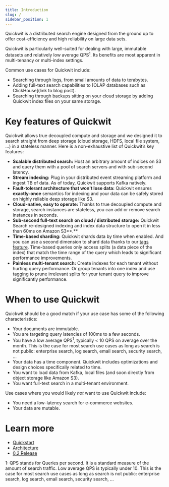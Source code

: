 ```yaml
---
title: Introduction
slug: /
sidebar_position: 1
---
```


Quickwit is a distributed search engine designed from the ground up to offer cost-efficiency and high reliability on large data sets.

Quickwit is particularly well-suited for dealing with large, immutable datasets and relatively low average QPS$^1$. Its benefits are most apparent in multi-tenancy or multi-index settings.

Common use cases for Quickwit include:

- Searching through logs, from small amounts of data to terabytes.
- Adding full-text search capabilities to [OLAP databases such as ClickHouse](link to blog post).
- Searching through backups sitting on your cloud storage by adding Quickwit index files on your same storage.

# Key features of Quickwit

Quickwit allows true decoupled compute and storage and we designed it to search straight from deep storage (cloud storage, HDFS, local file system, ...) in a stateless manner. Here is a non-exhaustive list of Quickwit’s key features:

- **Scalable distributed search:** Host an arbitrary amount of indices on S3 and query them with a pool of search servers and with sub-second latency.
- **Stream indexing:** Plug in your distributed event streaming platform and ingest TB of data. As of today, Quickwit supports Kafka natively.
- **Fault-tolerant architecture that won't lose data:** Quickwit ensures **exactly-once** semantics for indexing and your data can be safely stored on highly reliable deep storage like S3.
- **Cloud-native, easy to operate:** Thanks to true decoupled compute and storage, search instances are stateless, you can add or remove search instances in seconds.
- **Sub-second full-text search on cloud / distributed storage:** Quickwit Search re-designed indexing and index data structure to open it in less than 60ms on Amazon S3**.**
- **Time-based sharding:** Quickwit shards data by time when enabled. And you can use a second dimension to shard data thanks to our [tags feature](../design/querying.md). Time-based queries only access splits (a data piece of the index) that match the time range of the query which leads to significant performance improvements.
- **Painless multi-tenant search:** Create indexes for each tenant without hurting query performance. Or group tenants into one index and use tagging to prune irrelevant splits for your tenant query to improve significantly performance.

# When to use Quickwit

Quickwit should be a good match if your use case has some of the following characteristics:

- Your documents are immutable.
- You are targeting query latencies of 100ms to a few seconds.
- You have a low average QPS$^1$, typically < 10 QPS on average over the month. This is the case for most search use cases as long as search is not public: enterprise search, log search, email search, security search, ...
- Your data has a time component. Quickwit includes optimizations and design choices specifically related to time.
- You want to load data from Kafka, local files (and soon directly from object storage like Amazon S3).
- You want full-text search in a multi-tenant environment.

Use cases where you would likely *not* want to use Quickwit include:

- You need a low-latency search for e-commerce websites.
- Your data are mutable.

# Learn more

- [Quickstart](./get-started/quickstart.md)
- [Architecture](./design/architecture.md)
- [0.2 Release](https://quickwit.io/blog/quickwit-0.2)

1: QPS stands for Queries per second. It is a standard measure of the amount of search traffic. Low average QPS is typically under 10. This is the case for most search use cases as long as search is not public: enterprise search, log search, email search, security search, ...